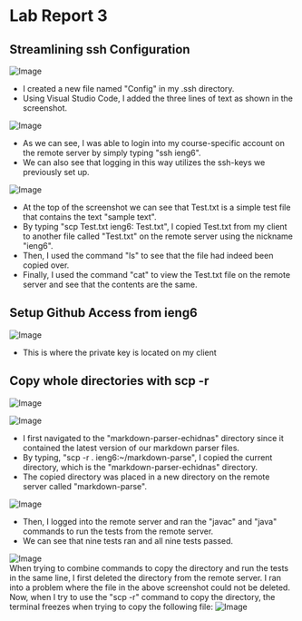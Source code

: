 # Lab Report 3

## Streamlining ssh Configuration

![Image](https://lh5.googleusercontent.com/myA_F-HsMLJw5Exk5FeqVGO6dpmKn_1LobHCpoeeYcdZvAA_Q2VbIj-EMjqJb6Cqr7VqMY8yOw9D7mi4KIYaA0KYRZ4HhUvQ6uFA6l8htSwkBa3f5_daOb8Yv1EWu3Mjw4eDBaAI3H-yEFHJvA)

- I created a new file named "Config" in my .ssh directory.
- Using Visual Studio Code, I added the three lines of text as shown in the screenshot.

![Image](https://lh4.googleusercontent.com/2PFu5gG8Cgw-KULP8aOETlV6pwzEvYeKjnmWEIaVtuXjGQBoIcBoMmLQvkyWNOmyw2hKVghn8deAE-AlAu69v8pJ7gllfElXpRy-vg40aueOwAFxzyiqsfChHYNYfOsiwqydXPt1GvQC04w50w)

- As we can see, I was able to login into my course-specific account on the remote server by simply typing "ssh ieng6".
- We can also see that logging in this way utilizes the ssh-keys we previously set up.

![Image](https://lh3.googleusercontent.com/3DHPrbne7ZNLhXCCM8EJ1bMkWorGRhBRMkdaVR3ufNkkc826dgeWYExtwnwFHDCtCMPjp_T6vWPCy9ja1TP22BqEzB7ZL9ZhU3_lV1mRIWA-z1FR_wPl6FELa_Y8D64ZhlCsqblaXinb8-4V2A)

- At the top of the screenshot we can see that Test.txt is a simple test file that contains the text "sample text".
- By typing "scp Test.txt ieng6: Test.txt", I copied Test.txt from my client to another file called "Test.txt" on the remote server using the nickname "ieng6".
- Then, I used the command "ls" to see that the file had indeed been copied over.
- Finally, I used the command "cat" to view the Test.txt file on the remote server and see that the contents are the same.


## Setup Github Access from ieng6

![Image](https://lh6.googleusercontent.com/9lV9J6PSMa795GXm_zy6AaxMLyTcoWg1934OvOCliXY0DZ0sLWvkm38Cs7AF5QYVdof_q9oVh37aaItavFE2by9zmI-qSh1slwFEYSkHn37AaA-eRqYjVv_Gd4Le_-0J1FF_p4QRe8Ecs0qTQA)
- This is where the private key is located on my client

## Copy whole directories with scp -r

![Image](https://lh6.googleusercontent.com/5hgRxIFxdCmShJsgbHf3Wunx8uceaJwk5kycIm95jVgv9y6q6qo-geHLeRwpGWcGPZ0qOfF2JmoigttgI7ZUG4eale295O-pSgbJXdmkFi-xNydcD614SbGA1gppR8IbtV9LAXxCLEe-Lz1nig)

![Image](https://lh6.googleusercontent.com/630A_QmvED8xSQOstzYNl8bsE7Crt0oQodG9Fo5Ex5JlA_OEQdGfsyFtOckAq9KWs8e9iFCuPP_DaV5RGBVA82As3mTgiN-lFkGRe27iwLmMxoROMSZXkksNa8pVGKeEmwB2s1yun82j1i60tg)

- I first navigated to the "markdown-parser-echidnas" directory since it contained the latest version of our markdown parser files.
- By typing, "scp -r . ieng6:~/markdown-parse", I copied the current directory, which is the "markdown-parser-echidnas" directory.
- The copied directory was placed in a new directory on the remote server called "markdown-parse". 

![Image](https://lh3.googleusercontent.com/kOplCgihN640dgbx23EgPMX-qLMBai-X6LsTod39xsCZ5Pogo348XedIqdpCzPeKmt-fxWkLsvMBDWUyK4qQRhWGGIt8GNzZ9HMHuIhJb5LGM83LGMaCKM0wYoh9EVkmqiPAf2BcVRXpRuFe3Q)

- Then, I logged into the remote server and ran the "javac" and "java" commands to run the tests from the remote server.
- We can see that nine tests ran and all nine tests passed.

![Image](https://lh6.googleusercontent.com/9X2KeN0IbP2j5fkcs6LBA8JyPUUNUXlQywJP9UBaxwoj9yx4FnZNyJkWgrqQddWWlG5v8Wka_i4JjLbtY0H04Ie3BzCgu9wNmbAcGDc3Unw5R7QOj7GlFjuDOJhlOWVC60eIKpJ68A17mvELmg)  
When trying to combine commands to copy the directory and run the tests in the same line, I first deleted the directory from the remote server. I ran into a problem where the file in the above screenshot could not be deleted. Now, when I try to use the "scp -r" command to copy the directory, the terminal freezes when trying to copy the following file:
![Image](https://lh3.googleusercontent.com/a9oW5MbTHL0olGJrluOGvlx76wQHi-Fa69oh5bLttaYn9cBja2p7uB79qRFWybhk7Xmbhb2ZU7DuOxC2te5MnqPjvNcpifY3BcfO_bbGB-GVFJ1eMJ9nxHPstSs11qW5mx_S0830c3xCELg6yw)
